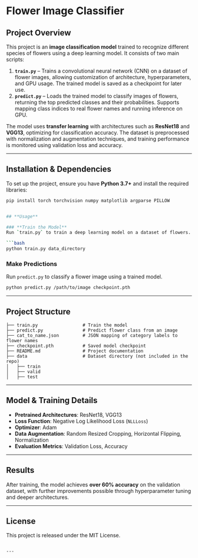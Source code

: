 # Flower Image Classifier 

## **Project Overview**
This project is an **image classification model** trained to recognize different species of flowers using a deep learning model. It consists of two main scripts:

1. **`train.py`** – Trains a convolutional neural network (CNN) on a dataset of flower images, allowing customization of architecture, hyperparameters, and GPU usage. The trained model is saved as a checkpoint for later use.
2. **`predict.py`** – Loads the trained model to classify images of flowers, returning the top predicted classes and their probabilities. Supports mapping class indices to real flower names and running inference on GPU.

The model uses **transfer learning** with architectures such as **ResNet18** and **VGG13**, optimizing for classification accuracy. The dataset is preprocessed with normalization and augmentation techniques, and training performance is monitored using validation loss and accuracy.

---

## **Installation & Dependencies**
To set up the project, ensure you have **Python 3.7+** and install the required libraries:

```bash
pip install torch torchvision numpy matplotlib argparse PILLOW


## **Usage**

### **Train the Model**
Run `train.py` to train a deep learning model on a dataset of flowers.

```bash
python train.py data_directory
```

### **Make Predictions**
Run `predict.py` to classify a flower image using a trained model.

```bash
python predict.py /path/to/image checkpoint.pth
```


---

## **Project Structure**
```
├── train.py                 # Train the model
├── predict.py               # Predict flower class from an image
├── cat_to_name.json         # JSON mapping of category labels to flower names
├── checkpoint.pth           # Saved model checkpoint
├── README.md                # Project documentation
├── data                     # Dataset directory (not included in the repo)
│   ├── train
│   ├── valid
│   ├── test
```

---

## **Model & Training Details**
- **Pretrained Architectures**: ResNet18, VGG13
- **Loss Function**: Negative Log Likelihood Loss (`NLLLoss`)
- **Optimizer**: Adam
- **Data Augmentation**: Random Resized Cropping, Horizontal Flipping, Normalization
- **Evaluation Metrics**: Validation Loss, Accuracy

---

## **Results**
After training, the model achieves **over 60% accuracy** on the validation dataset, with further improvements possible through hyperparameter tuning and deeper architectures.

---

## **License**
This project is released under the MIT License.
```

---
